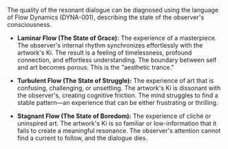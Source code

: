 The quality of the resonant dialogue can be diagnosed using the language of Flow Dynamics (DYNA-001), describing the state of the observer's consciousness.

*   **Laminar Flow (The State of Grace):** The experience of a masterpiece. The observer's internal rhythm synchronizes effortlessly with the artwork's Ki. The result is a feeling of timelessness, profound connection, and effortless understanding. The boundary between self and art becomes porous. This is the "aesthetic trance."

*   **Turbulent Flow (The State of Struggle):** The experience of art that is confusing, challenging, or unsettling. The artwork's Ki is dissonant with the observer's, creating cognitive friction. The mind struggles to find a stable pattern—an experience that can be either frustrating or thrilling.

*   **Stagnant Flow (The State of Boredom):** The experience of cliché or uninspired art. The artwork's Ki is so familiar or low-information that it fails to create a meaningful resonance. The observer's attention cannot find a current to follow, and the dialogue dies.